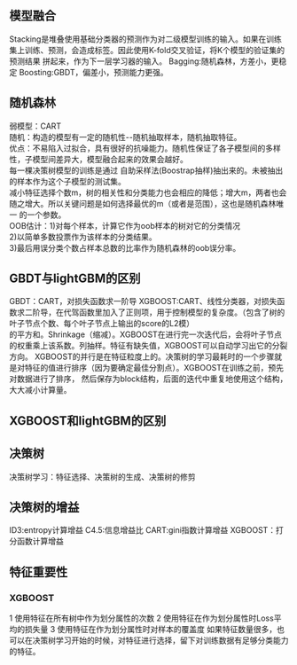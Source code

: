 ## 模型融合
Stacking是堆叠使用基础分类器的预测作为对二级模型训练的输入。如果在训练集上训练、预测，会造成标签。因此使用K-fold交叉验证，将K个模型的验证集的预测结果
拼起来，作为下一层学习器的输入。
Bagging:随机森林，方差小，更稳定
Boosting:GBDT，偏差小，预测能力更强。

## 随机森林
弱模型：CART  
随机：构造的模型有一定的随机性--随机抽取样本，随机抽取特征。  
优点：不易陷入过拟合，具有很好的抗噪能力。随机性保证了各子模型间的多样性，子模型间差异大，模型融合起来的效果会越好。  
每一棵决策树模型的训练是通过 自助采样法(Boostrap抽样)抽出来的。未被抽出的样本作为这个子模型的测试集。  
减小特征选择个数m，树的相关性和分类能力也会相应的降低；增大m，两者也会随之增大。所以关键问题是如何选择最优的m（或者是范围），这也是随机森林唯一
的一个参数。  
OOB估计：1)对每个样本，计算它作为oob样本的树对它的分类情况  
        2)以简单多数投票作为该样本的分类结果。  
        3)最后用误分类个数占样本总数的比率作为随机森林的oob误分率。  
        
## GBDT与lightGBM的区别
GBDT：CART，对损失函数求一阶导
XGBOOST:CART、线性分类器，对损失函数求二阶导，在代驾函数里加入了正则项，用于控制模型的复杂度。（包含了树的叶子节点个数、每个叶子节点上输出的score的L2模）  
的平方和。Shrinkage（缩减）。XGBOOST在进行完一次迭代后，会将叶子节点的权重乘上该系数。列抽样。特征有缺失值，XGBOOST可以自动学习出它的分裂方向。
XGBOOST的并行是在特征粒度上的。决策树的学习最耗时的一个步骤就是对特征的值进行排序（因为要确定最佳分割点）。XGBOOST在训练之前，预先对数据进行了排序，
然后保存为block结构，后面的迭代中重复地使用这个结构，大大减小计算量。 

## XGBOOST和lightGBM的区别

## 决策树
决策树学习：特征选择、决策树的生成、决策树的修剪
## 决策树的增益
ID3:entropy计算增益
C4.5:信息增益比
CART:gini指数计算增益
XGBOOST：打分函数计算增益

## 特征重要性
### XGBOOST 
1 使用特征在所有树中作为划分属性的次数
2 使用特征在作为划分属性时Loss平均的损失量
3 使用特征在作为划分属性时对样本的覆盖度
如果特征数量很多，也可以在决策树学习开始的时候，对特征进行选择，留下对训练数据有足够分类能力的特征。
